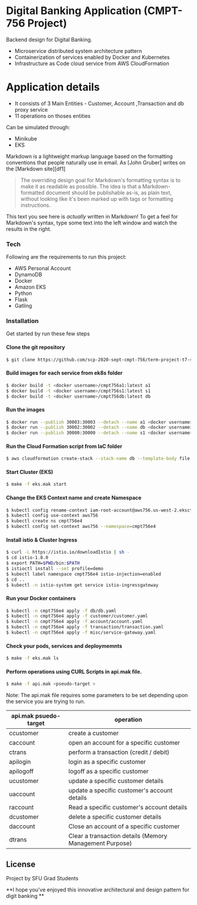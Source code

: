 # Digital Banking Application (CMPT-756 Project)
Backend design for Digital Banking.

  - Microservice distributed system architecture pattern
  - Containerization of services enabled by Docker and Kubernetes
  - Infrastructure as Code cloud service from AWS CloudFormation

# Application details

  - It consists of 3 Main Entities - Customer, Account ,Transaction and db proxy service
  - 11 operations on thoses entities


Can be simulated through:
  - Minikube 
  - EKS


Markdown is a lightweight markup language based on the formatting conventions that people naturally use in email.  As [John Gruber] writes on the [Markdown site][df1]

> The overriding design goal for Markdown's
> formatting syntax is to make it as readable
> as possible. The idea is that a
> Markdown-formatted document should be
> publishable as-is, as plain text, without
> looking like it's been marked up with tags
> or formatting instructions.

This text you see here is *actually* written in Markdown! To get a feel for Markdown's syntax, type some text into the left window and watch the results in the right.

### Tech

Following are the requirements to run this project:

* AWS Personal Account 
* DynamoDB
* Docker
* Amazon EKS 
* Python 
* Flask 
* Gatling 

### Installation

Get started by run these few steps 


####  Clone the git repository
```sh
$ git clone https://github.com/scp-2020-sept-cmpt-756/term-project-t7-saturday.git
```
####  Build images for each service from ek8s folder
```sh
$ docker build -t <docker username>/cmpt756a1:latest a1
$ docker build -t <docker username>/cmpt756s1:latest s1
$ docker build -t <docker username>/cmpt756db:latest db
```
#### Run the images 
```sh
$ docker run --publish 30003:30003 --detach --name a1 <docker username>/cmpt756a1:latest
$ docker run --publish 30002:30002 --detach --name db <docker username>/cmpt756db:latest
$ docker run --publish 30000:30000 --detach --name s1 <docker username>/cmpt756s1:latest
```

#### Run the Cloud Formation script from IaC folder
```sh
$ aws cloudformation create-stack --stack-name db --template-body file://misc/cloudformationdynamodb.json
```

#### Start Cluster (EKS)
```sh
$ make -f eks.mak start
```

#### Change the EKS Context name and create Namespace
```sh
$ kubectl config rename-context iam-root-account@aws756.us-west-2.eksctl.io aws756
$ kubectl config use-context aws756
$ kubectl create ns cmpt756e4
$ kubectl config set-context aws756 --namespace=cmpt756e4
```

#### Install istio & Cluster Ingress
```sh
$ curl -L https://istio.io/downloadIstio | sh -
$ cd istio-1.8.0
$ export PATH=$PWD/bin:$PATH
$ istioctl install --set profile=demo
$ kubectl label namespace cmpt756e4 istio-injection=enabled
$ cd ..
$ kubectl -n istio-system get service istio-ingressgateway
```
#### Run your Docker containers
```sh
$ kubectl -n cmpt756e4 apply -f db/db.yaml
$ kubectl -n cmpt756e4 apply -f customer/customer.yaml
$ kubectl -n cmpt756e4 apply -f account/account.yaml
$ kubectl -n cmpt756e4 apply -f transaction/transaction.yaml
$ kubectl -n cmpt756e4 apply -f misc/service-gateway.yaml
```
#### Check your pods, services and deploymemnts
```sh 
$ make -f eks.mak ls
```
#### Perform operations using CURL Scripts in api.mak file.
```sh 
$ make -f api.mak <pseudo-target >
```
Note: The api.mak file requires some parameters to be set depending upon the service you are trying to run.

| api.mak psuedo-target | operation|
| ------ | ------ |
| ccustomer | create a customer |
| caccount | open an account for a specific customer |
| ctrans | perform a transaction (credit / debit) |
| apilogin | login as a specific customer  |
| apilogoff | logoff as a specific customer  |
| ucustomer | update a specific customer details |
| uaccount | update a specific customer's account details |
| raccount |Read a specific customer's account details |
| dcustomer | delete a specific customer details |
| daccount | Close an account of a specific customer |
| dtrans | Clear a transaction details (Memory Management Purpose) |



License
----

Project by SFU Grad Students 


**I hope you've enjoyed this innovative architectural and design pattern for digit banking **


   